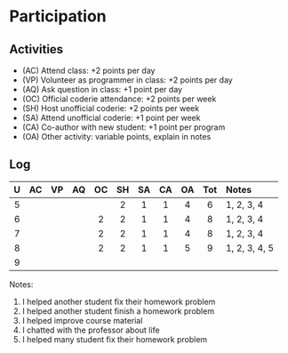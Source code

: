 Participation
=============

## Activities ## 

+ (AC) Attend class: +2 points per day
+ (VP) Volunteer as programmer in class: +2 points per day
+ (AQ) Ask question in class: +1 point per day
+ (OC) Official coderie attendance: +2 points per week
+ (SH) Host unofficial coderie: +2 points per week
+ (SA) Attend unofficial coderie: +1 point per week
+ (CA) Co-author with new student: +1 point per program
+ (OA) Other activity: variable points, explain in notes

## Log ##

| U | AC | VP | AQ | OC | SH | SA | CA | OA | Tot | Notes
|:-:|:--:|:--:|:--:|:--:|:--:|:--:|:--:|:--:|:---:|:--------
| 5 |    |    |    |    | 2  | 1  | 1  | 4  | 6   | 1, 2, 3, 4
| 6 |    |    |    | 2  | 2  | 1  | 1  | 4  | 8   | 1, 2, 3, 4
| 7 |    |    |    | 2  | 2  | 1  | 1  | 4  | 8   | 1, 2, 3, 4
| 8 |    |    |    | 2  | 2  | 1  | 1  | 5  | 9   | 1, 2, 3, 4, 5
| 9 |

Notes:

1. I helped another student fix their homework problem
2. I helped another student finish a homework problem
3. I helped improve course material
4. I chatted with the professor about life
5. I helped many student fix their homework problem